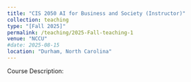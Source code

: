 ```yaml
---
title: "CIS 2050 AI for Business and Society (Instructor)"
collection: teaching
type: "[Fall 2025]"
permalink: /teaching/2025-Fall-teaching-1
venue: "NCCU"
#date: 2025-08-15
location: "Durham, North Carolina"
---
```

Course Description: 

